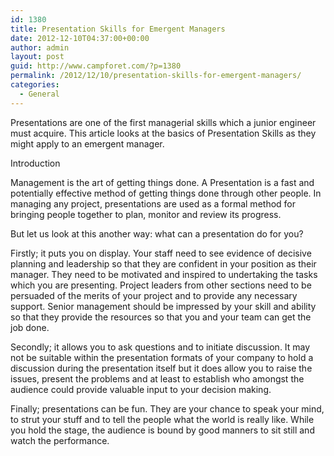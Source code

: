 ```yaml
---
id: 1380
title: Presentation Skills for Emergent Managers
date: 2012-12-10T04:37:00+00:00
author: admin
layout: post
guid: http://www.campforet.com/?p=1380
permalink: /2012/12/10/presentation-skills-for-emergent-managers/
categories:
  - General
---
```

Presentations are one of the first managerial skills which a junior engineer must acquire. This article looks at the basics of Presentation Skills as they might apply to an emergent manager.

Introduction
  
Management is the art of getting things done. A Presentation is a fast and potentially effective method of getting things done through other people. In managing any project, presentations are used as a formal method for bringing people together to plan, monitor and review its progress.

But let us look at this another way: what can a presentation do for you?

Firstly; it puts you on display. Your staff need to see evidence of decisive planning and leadership so that they are confident in your position as their manager. They need to be motivated and inspired to undertaking the tasks which you are presenting. Project leaders from other sections need to be persuaded of the merits of your project and to provide any necessary support. Senior management should be impressed by your skill and ability so that they provide the resources so that you and your team can get the job done.

Secondly; it allows you to ask questions and to initiate discussion. It may not be suitable within the presentation formats of your company to hold a discussion during the presentation itself but it does allow you to raise the issues, present the problems and at least to establish who amongst the audience could provide valuable input to your decision making.

Finally; presentations can be fun. They are your chance to speak your mind, to strut your stuff and to tell the people what the world is really like. While you hold the stage, the audience is bound by good manners to sit still and watch the performance.